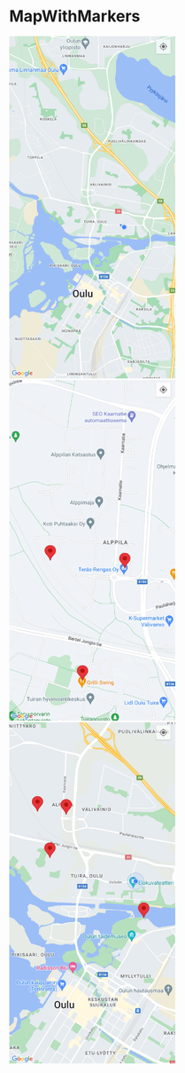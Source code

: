 # MapWithMarkers

<img src="vko5/assets/1.png" alt="example one" width="300" height="auto">
<img src="vko5/assets/2.png" alt="example two" width="300" height="auto">
<img src="vko5/assets/3.png" alt="example three" width="300" height="auto">